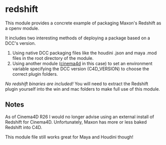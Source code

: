# redshift
This module provides a concrete example of packaging Maxon's Redshift as a cpenv module.

It includes two interesting methods of deploying a package based on a DCC's version.
1. Using native DCC packaging files like the houdini .json and maya .mod files in the root directory of the module.
2. Using another module ([cinema4d](https://github.com/cpenv/cinema4d) in this case) to set an environment variable specifying the DCC version (C4D_VERSION) to choose the correct plugin folders.

*No redshift binaries are included!* You will need to extract the Redshift plugin yourself into the win and mac folders to make full use of this module.


## Notes
As of Cinema4D R26 I would no longer advise using an external install of Redshift for Cinema4D. Unfortunately, Maxon has more or less baked Redshift into C4D.

This module file still works great for Maya and Houdini though!
